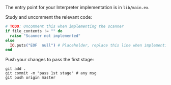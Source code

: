 The entry point for your Interpreter implementation is in `lib/main.ex`.

Study and uncomment the relevant code: 

```elixir
# TODO: Uncomment this when implementing the scanner
if file_contents != "" do
  raise "Scanner not implemented"
else
  IO.puts("EOF  null") # Placeholder, replace this line when implementing the scanner
end
```

Push your changes to pass the first stage:

```
git add .
git commit -m "pass 1st stage" # any msg
git push origin master
```
